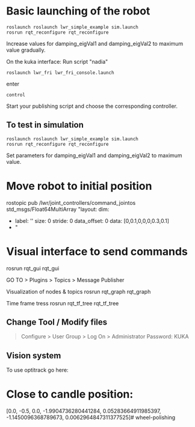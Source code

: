 # Basic launching of the robot
```
roslaunch roslaunch lwr_simple_example sim.launch 
rosrun rqt_reconfigure rqt_reconfigure
```
Increase values for damping_eigVal1 and damping_eigVal2 to maximum value gradually.

On the kuka interface:
Run script "nadia"
```
roslaunch lwr_fri lwr_fri_console.launch 
```
enter
```
control
```
Start your publishing script and choose the corresponding controller.


## To test in simulation
```
roslaunch roslaunch lwr_simple_example sim.launch
rosrun rqt_reconfigure rqt_reconfigure
```

Set parameters for damping_eigVal1 and damping_eigVal2 to maximum value.  


# Move robot to initial position
rostopic pub /lwr/joint_controllers/command_jointos std_msgs/Float64MultiArray "layout:
  dim:
  - label: ''
    size: 0
    stride: 0
  data_offset: 0
data:  [0,0.1,0,0,0,0.3,0.1]
- " 


# Visual interface to send commands
rosrun rqt_gui rqt_gui

GO TO > Plugins > Topics > Message Publisher

Visualization of nodes & topics
rosrun rqt_graph rqt_graph

Time frame tress
rosrun rqt_tf_tree rqt_tf_tree 

## Change Tool / Modify files
> Configure > User Group > Log On > Administrator
> Password: KUKA

## Vision system
To use optitrack go here:


# Close to candle position:

[0.0, -0.5, 0.0, -1.9904736280441284, 0.05283664911985397, -1.1450096368789673, 0.0062964847311377525]# wheel-polishing
